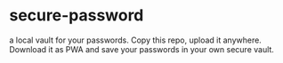 # secure-password
a local vault for your passwords. Copy this repo, upload it anywhere. Download it as PWA and save your passwords in your own secure vault.
